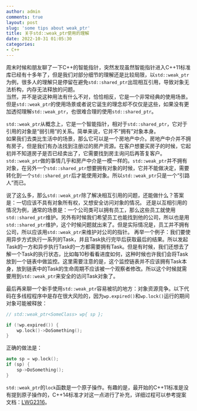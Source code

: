 ```yaml
---
author: admin
comments: true
layout: post
slug: 'some tips about weak_ptr'
title: 关于std::weak_ptr使用的理解
date: 2022-10-31 01:05:30
categories:
- C++
---
```


周末时候和朋友聊了一下C++的智能指针，突然发现虽然智能指针进入C++11标准库已经有十多年了，但是我们对部分细节的理解还是比较局限，以`std::weak_ptr`为例，很多人的理解只是停留在避免`std::shared_ptr`出现相互引用，导致对象无法析构，内存无法释放的问题。  
当然，并不是说这种用法有什么不对，恰恰相反，它是一个非常经典的使用场景。但是`std::weak_ptr`的使用场景或者说它诞生的理念却不仅仅是这些，如果没有更加透彻理解`std::weak_ptr`，也很难合理的使用`std::shared_ptr`。

`std::weak_ptr`从概念上，它是一个智能指针，相对于`std::shared_ptr`，它对于引用的对象是“弱引用”的关系。简单来说，它并不“拥有”对象本身。  
如果我们去类比生活中的场景，那么它可以是一个房地产中介。房地产中介并不拥有房子，但是我们有办法找到注册过的房产资源。在客户想要买房子的时候，它起初并不知道房子是否已经卖出了，它需要找到房主询问后再答复客户。  
`std::weak_ptr`做的事情几乎和房产中介是一模一样的。`std::weak_ptr`并不拥有对象，在另外一个`std::shared_ptr`想要拥有对象的时候，它并不能做决定，需要转化到一个`std::shared_ptr`后才能使用对象。所以`std::weak_ptr`只是一个“引路人”而已。

说了这么多，那么`std::weak_ptr`除了解决相互引用的问题，还能做什么？答案是：一切应该不具有对象所有权，又想安全访问对象的情况。
还是以互相引用的情况为例，通常的场景是：一个公司类可以拥有员工，那么这些员工就使用`std::shared_ptr`维护。另外有时候我们希望员工也能找到他的公司，所以也是用`std::shared_ptr`维护，这个时候问题就出来了。但是实际情况是，员工并不拥有公司，所以应该用`std::weak_ptr`来维护对公司的指针。
再举一个例子：我们要使用异步方式执行一系列的Task，并且Task执行完毕后获取最后的结果。所以发起Task的一方和异步执行Task的一方都需要拥有Task。但是有时候，我们还想去了解一个Task的执行状态，比如每10秒看看进度如何，这种时候也许我们会将Task放到一个链表中做监控。这里需要注意的是，这个监控链表并不应该拥有Task本身，放到链表中的Task的生命周期不应该被一个观察者修改。所以这个时候就需要用到`std::weak_ptr`来安全的访问Task对象了。

最后再来聊一个新手使用`std::weak_ptr`容易被坑的地方：对象资源竞争。以下代码在多线程程序中是存在很大风险的，因为`wp.expired()`和`wp.lock()`运行的期间对象可能被释放：

``` c++
// std::weak_ptr<SomeClass> wp{ sp };

if (!wp.expired()) {
    wp.lock()->DoSomething();
}

```

正确的做法是：

``` c++
auto sp = wp.lock();
if (sp) {
    sp->DoSomething();
}
```

`std::weak_ptr`的`lock`函数是一个原子操作。有趣的是，最开始的C++11标准是没有提到原子操作的，C++14标准才对这一点进行了补充，详细过程可以参考提案文档：[LWG2316](https://cplusplus.github.io/LWG/issue2316)。